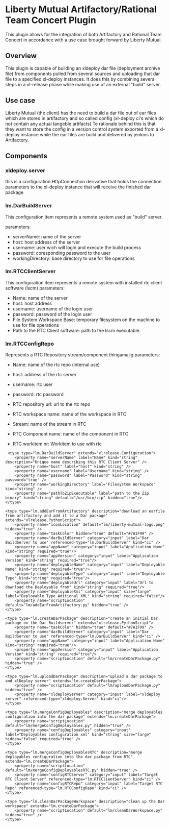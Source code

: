 # Liberty Mutual Artifactory/Rational Team Concert Plugin

This plugin allows for the integration of both Artifactory and Rational Team Concert in accordance with a use case brought forward by Liberty Mutual.

## Overview
This plugin is capable of building an xldeploy dar file (deployment archive file) from components pulled from several sources and uploading that dar file to a specified xl-deploy instances.
It does this by combining several steps in a xl-release phase while making use of an external "build" server.


## Use case
Liberty Mutual (the client) has the need to build a dar file out of ear files which are stored in artifactory and so called config (xl-deploy ci's which do not contain any actual tangeble artifacts)
Te rationale behind this is that they want to store the config in a version control system exported from a xl-deploy instance while the ear files are build and delivered by jenkins to Artifactory.

## Components

### xldeploy.server
this is a configuration.HttpConnection derivative that holds the connection parameters to the xl-deploy instance that will receive the finished dar package

### lm.DarBuildServer
This configuration item represents a remote system used as "build" server.

parameters:
- serverName: name of the server
- host: host address of the server
- username: user wich will login and execute the build process
- password: coresponding password to the user
- workingDirectory: base directory to use for file operations

### lm.RTCClientServer
This configuration item represents a remote system with installed rtc client software (lscm)
parameters:
- Name: name of the server
- host: host address
- username: username of the login user
- password: password of the login user
- File System Workspace Base: temporary filesystem on the machine to use for file operations
- Path to the RTC Client software: path to the lscm executable.

### lm.RTCConfigRepo
Represents a RTC Repository stream/component thingamajig
parameters:
- Name: name of the rtc repo (internal use)
- host: address of the rtc server
- username: rtc user
- password: rtc password
- RTC repository url: url to the rtc repo
- RTC workspace name: name of the workspace in RTC
- Stream: name of the stream in RTC
- RTC Component name: name of the component in RTC
- RTC workitem nr: Workitem to use with rtc







    <type type="lm.getConfigXmlFromRTC" extends="xlrelease.PythonScript">
        <property name="taskColor" hidden="true" default="#68B768" />
        <property name="configRTCServer" category="input" label="Target RTC Client Server" referenced-type="lm.RTCClientServer" kind="ci" />
        <property name="configRTCRepo" category="input" label="Target RTC Repo" referenced-type="lm.RTCConfigRepo" kind="ci" />
        <property name="scriptLocation" default="lm/getApplicationPackageConfigRTC.py" hidden="true" />
        <property name="config_xml" category="output" />
    </type>

<!-- Dar Builder -->
     <type type="lm.DarBuildServer" extends="xlrelease.Configuration">
        <property name="serverName" label="Name" kind="string" description="Unique name describing this RTC Client Server" />
        <property name="host" label="host" kind="string" />
        <property name="username" label="Username" kind="string" />
        <property name="password" label="Password" kind="string" password="true" />
        <property name="workingDirectory" label="Filesystem Workspace" kind="string" />
        <property name="pathToZipExecutable" label="path to the Zip binary" kind="string" default="/usr/bin/zip" hidden="true"/>
    </type>

    <type type="lm.addEarFromArtifactory" description="download an earfile from artifactory and add it to a Dar package" extends="xlrelease.PythonScript">
        <property name="iconLocation" default="lm/liberty-mutual-logo.png" hidden="true" />
        <property name="taskColor" hidden="true" default="#7A1F99" />
        <property name="darBuildServer" category="input" label="Dar BuildServer to use" referenced-type="lm.DarBuildServer" kind="ci" />
        <property name="appName" category="input" label="Application Name" kind="string" required="true"/>
        <property name="appVersion" category="input" label="Application Version" kind="string" required="true"/>
        <property name="deployableName" category="input" label="Deployable Name" kind="string" required="true"/>
        <property name="deployableType" category="input" label="Deployable Type" kind="string" required="true"/>
        <property name="deployableUrl" category="input" label="Url to download the Deployable from" kind="string" required="true"/>
        <property name="deployableXml" category="input" size="large" label="Deployable Type Aditional XML" kind="string" required="false"/>
        <property name="scriptLocation" default="lm/addEarFromArtifactory.py" hidden="true" />
    </type>

    <type type="lm.createDarPackage" description="create an initial Dar package on the Dar Buildserver" extends="xlrelease.PythonScript">
        <property name="taskColor" hidden="true" default="#7A1F99" />
        <property name="darBuildServer" category="input" label="Dar BuildServer to use" referenced-type="lm.DarBuildServer" kind="ci" />
        <property name="appName" category="input" label="Application Name" kind="string" required="true"/>
        <property name="appVersion" category="input" label="Application Version" kind="string" required="true"/>
        <property name="scriptLocation" default="lm/createDarPackage.py" hidden="true" />
    </type>

    <type type="lm.uploadDarPackage" description="upload a dar package to and xlDeploy server" extends="lm.createDarPackage">
        <property name="scriptLocation" default="lm/uploadDarPackage.py" hidden="true" />
        <property name="xldeployServer" category="input" label="xldeploy server" referenced-type="xldeploy.Server" kind="ci"/>
    </type>

    <type type="lm.mergeConfigDeployables" description="merge deployables configuration into the dar package" extends="lm.createDarPackage">
        <property name="scriptLocation" default="lm/mergeConfigDeployables.py" hidden="true" />
        <property name="configDeployables" category="input" label="Deployables configuration xml" kind="string" size="large" hidden="false" required="true" />
    </type>

    <type type="lm.mergeConfigDeployablesRTC" description="merge deployables configuration into the dar package from RTC" extends="lm.createDarPackage">
        <property name="scriptLocation" default="lm/mergeConfigDeployablesRTC.py" hidden="true" />
        <property name="configRTCServer" category="input" label="Target RTC Client Server" referenced-type="lm.RTCClientServer" kind="ci" />
        <property name="configRTCRepo" category="input" label="Target RTC Repo" referenced-type="lm.RTCConfigRepo" kind="ci" />
    </type>

    <type type="lm.cleanDarPackageWorkspace" description="clean up the Dar workspace" extends="lm.createDarPackage">
        <property name="scriptLocation" default="lm/cleanDarWorkspace.py" hidden="true" />
    </type>

</synthetic>


